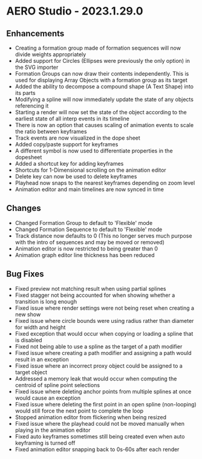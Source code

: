 # AERO Studio - 2023.1.29.0

## Enhancements

- Creating a formation group made of formation sequences will now divide weights appropriately
- Added support for Circles (Ellipses were previously the only option) in the SVG importer
- Formation Groups can now draw their contents independently. This is used for displaying Array Objects with a formation group as its target
- Added the ability to decompose a compound shape (A Text Shape) into its parts
- Modifying a spline will now immediately update the state of any objects referencing it
- Starting a render will now set the state of the object according to the earliest state of all interp events in its timeline
- There is now an option that causes scaling of animation events to scale the ratio between keyframes
- Track events are now visualized in the dope sheet
- Added copy/paste support for keyframes
- A different symbol is now used to differentiate properties in the dopesheet
- Added a shortcut key for adding keyframes
- Shortcuts for 1-Dimensional scrolling on the animation editor
- Delete key can now be used to delete keyframes
- Playhead now snaps to the nearest keyframes depending on zoom level
- Animation editor and main timelines are now synced in time

## Changes

- Changed Formation Group to default to 'Flexible' mode
- Changed Formation Sequence to default to 'Flexible' mode
- Track distance now defaults to 0 (This no longer serves much purpose with the intro of sequences and may be moved or removed)
- Animation editor is now restricted to being greater than 0
- Animation graph editor line thickness has been reduced

## Bug Fixes

- Fixed preview not matching result when using partial splines
- Fixed stagger not being accounted for when showing whether a transition is long enough
- Fixed issue where render settings were not being reset when creating a new show
- Fixed issue where circle bounds were using radius rather than diameter for width and height
- Fixed exception that would occur when copying or loading a spline that is disabled
- Fixed not being able to use a spline as the target of a path modifier
- Fixed issue where creating a path modifier and assigning a path would result in an exception
- Fixed issue where an incorrect proxy object could be assigned to a target object
- Addressed a memory leak that would occur when computing the centroid of spline point selections
- Fixed issue where deleting anchor points from multiple splines at once would cause an exception
- Fixed issue where deleting the first point in an open spline (non-looping) would still force the next point to complete the loop
- Stopped animation editor from flickering when being resized
- Fixed issue where the playhead could not be moved manually when playing in the animation editor
- Fixed auto keyframes sometimes still being created even when auto keyframing is turned off
- Fixed animation editor snapping back to 0s-60s after each render
